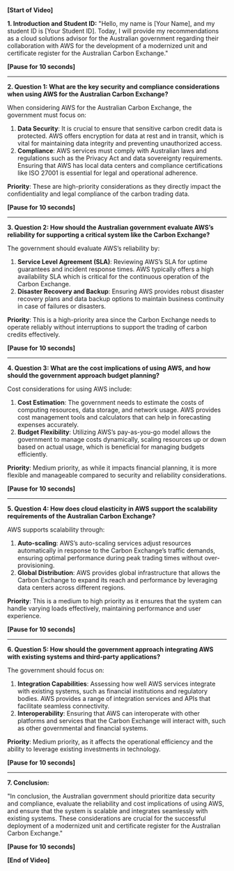 

**[Start of Video]**

**1. Introduction and Student ID:**
"Hello, my name is [Your Name], and my student ID is [Your Student ID]. Today, I will provide my recommendations as a cloud solutions advisor for the Australian government regarding their collaboration with AWS for the development of a modernized unit and certificate register for the Australian Carbon Exchange."

**[Pause for 10 seconds]**

---

**2. Question 1: What are the key security and compliance considerations when using AWS for the Australian Carbon Exchange?**

When considering AWS for the Australian Carbon Exchange, the government must focus on:
1. **Data Security**: It is crucial to ensure that sensitive carbon credit data is protected. AWS offers encryption for data at rest and in transit, which is vital for maintaining data integrity and preventing unauthorized access.
2. **Compliance**: AWS services must comply with Australian laws and regulations such as the Privacy Act and data sovereignty requirements. Ensuring that AWS has local data centers and compliance certifications like ISO 27001 is essential for legal and operational adherence.

**Priority**: These are high-priority considerations as they directly impact the confidentiality and legal compliance of the carbon trading data.

**[Pause for 10 seconds]**

---

**3. Question 2: How should the Australian government evaluate AWS’s reliability for supporting a critical system like the Carbon Exchange?**

The government should evaluate AWS’s reliability by:
1. **Service Level Agreement (SLA)**: Reviewing AWS’s SLA for uptime guarantees and incident response times. AWS typically offers a high availability SLA which is critical for the continuous operation of the Carbon Exchange.
2. **Disaster Recovery and Backup**: Ensuring AWS provides robust disaster recovery plans and data backup options to maintain business continuity in case of failures or disasters.

**Priority**: This is a high-priority area since the Carbon Exchange needs to operate reliably without interruptions to support the trading of carbon credits effectively.

**[Pause for 10 seconds]**

---

**4. Question 3: What are the cost implications of using AWS, and how should the government approach budget planning?**

Cost considerations for using AWS include:
1. **Cost Estimation**: The government needs to estimate the costs of computing resources, data storage, and network usage. AWS provides cost management tools and calculators that can help in forecasting expenses accurately.
2. **Budget Flexibility**: Utilizing AWS’s pay-as-you-go model allows the government to manage costs dynamically, scaling resources up or down based on actual usage, which is beneficial for managing budgets efficiently.

**Priority**: Medium priority, as while it impacts financial planning, it is more flexible and manageable compared to security and reliability considerations.

**[Pause for 10 seconds]**

---

**5. Question 4: How does cloud elasticity in AWS support the scalability requirements of the Australian Carbon Exchange?**

AWS supports scalability through:
1. **Auto-scaling**: AWS’s auto-scaling services adjust resources automatically in response to the Carbon Exchange’s traffic demands, ensuring optimal performance during peak trading times without over-provisioning.
2. **Global Distribution**: AWS provides global infrastructure that allows the Carbon Exchange to expand its reach and performance by leveraging data centers across different regions.

**Priority**: This is a medium to high priority as it ensures that the system can handle varying loads effectively, maintaining performance and user experience.

**[Pause for 10 seconds]**

---

**6. Question 5: How should the government approach integrating AWS with existing systems and third-party applications?**

The government should focus on:
1. **Integration Capabilities**: Assessing how well AWS services integrate with existing systems, such as financial institutions and regulatory bodies. AWS provides a range of integration services and APIs that facilitate seamless connectivity.
2. **Interoperability**: Ensuring that AWS can interoperate with other platforms and services that the Carbon Exchange will interact with, such as other governmental and financial systems.

**Priority**: Medium priority, as it affects the operational efficiency and the ability to leverage existing investments in technology.

**[Pause for 10 seconds]**

---

**7. Conclusion:**

"In conclusion, the Australian government should prioritize data security and compliance, evaluate the reliability and cost implications of using AWS, and ensure that the system is scalable and integrates seamlessly with existing systems. These considerations are crucial for the successful deployment of a modernized unit and certificate register for the Australian Carbon Exchange."

**[Pause for 10 seconds]**

**[End of Video]**


